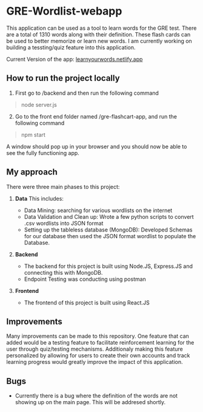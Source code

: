 # GRE-Wordlist-webapp
This application can be used as a tool to learn words for the GRE test. There are a total of 1310 words along with their definition. These flash cards can be used to better memorize or learn new words. I am currently working on building a tessting/quiz feature into this application. 

Current Version of the app: [learnyourwords.netlify.app](www.learnyourwords.netlify.app)

## How to run the project locally
1. First go to /backend and then run the following command
>node server.js
2. Go to the front end folder named /gre-flashcart-app, and run the following command
>npm start

A window should pop up in your browser and you should now be able to see the fully functioning app. 

## My approach
There were three main phases to this project:
1. **Data** 
    This includes:
    - Data Mining: searching for various wordlists on the internet
    - Data Validation and Clean up: Wrote a few python scripts to convert .csv wordlists into JSON format
    - Setting up the tableless database (MongoDB): Developed Schemas for our database then used the JSON format wordlist to populate the Database.

2. **Backend**
    - The backend for this project is built using Node.JS, Express.JS and connecting this with MongoDB. 
    - Endpoint Testing was conducting using postman

3. **Frontend**
    - The frontend of this project is built using React.JS

## Improvements
Many improvements can be made to this repository. One feature that can added would be a testing feature to facilitate reinforcement learning for the user through quiz/testing mechanisms. Additionaly making this feature personalized by allowing for users to create their own accounts and track learning progress would greatly improve the impact of this application. 

## Bugs
- Currently there is a bug where the definition of the words are not showing up on the main page. This will be addresed shortly. 


    
